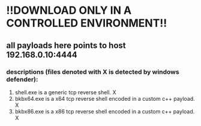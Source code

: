 # !!DOWNLOAD ONLY IN A CONTROLLED ENVIRONMENT!!

## all payloads here points to host 192.168.0.10:4444

### descriptions (files denoted with X is detected by windows defender):
1. shell.exe is a generic tcp reverse shell.                                                                                                                      X
2. bkbx64.exe is a x64 tcp reverse shell encoded in a custom c++ payload.                                                                                         X
3. bkbx86.exe is a x86 tcp reverse shell encoded in a custom c++ payload.                                                                                         X
